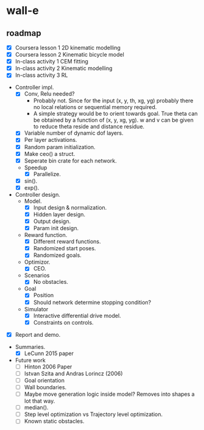 # wall-e

## roadmap
- [x] Coursera lesson 1 2D kinematic modelling
- [x] Coursera lesson 2 Kinematic bicycle model
- [x] In-class activity 1 CEM fitting
- [x] In-class activity 2 Kinematic modelling
- [x] In-class activity 3 RL

- Controller impl.
    - [x] Conv, Relu needed?
        - Probably not. Since for the input (x, y, th, xg, yg) probably there no local relations or sequential memory required.
        - A simple strategy would be to orient towards goal. True theta can be obtained by a function of (x, y, xg, yg). w and v can be given to reduce theta reside and distance residue.
    - [x] Variable number of dynamic dof layers.
    - [x] Per layer activations.
    - [x] Random param initialization.
    - [x] Make ceo() a struct.
    - [x] Seperate bin crate for each network.
    - Speedup
        - [x] Parallelize.
    - [x] sin().
    - [x] exp().

- Controller design.
    - Model.
        - [x] Input design & normalization.
        - [x] Hidden layer design.
        - [x] Output design.
        - [x] Param init design.
    - Reward function.
        - [x] Different reward functions.
        - [x] Randomized start poses.
        - [x] Randomized goals.
    - Optimizor.
        - [x] CEO.
    - Scenarios
        - [x] No obstacles.
    - Goal
        - [x] Position
        - [x] Should network determine stopping condition?
    - Simulator
        - [x] Interactive differential drive model.
        - [x] Constraints on controls.
- [x] Report and demo.

- Summaries.
    - [x] LeCunn 2015 paper

- Future work
    - [ ] Hinton 2006 Paper
    - [ ] Istvan Szita and Andras Lorincz (2006)
    - [ ] Goal orientation
    - [ ] Wall boundaries.
    - [ ] Maybe move generation logic inside model? Removes into shapes a lot that way.
    - [ ] median().
    - [ ] Step level optimization vs Trajectory level optimization.
    - [ ] Known static obstacles.
